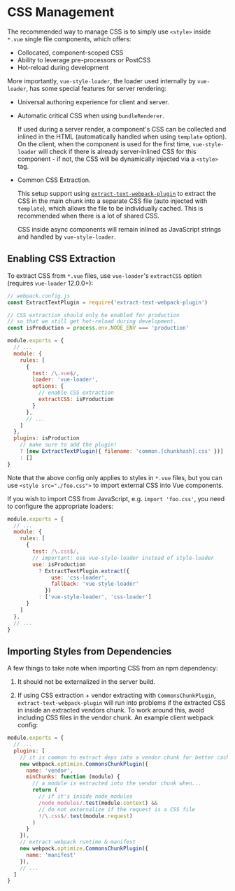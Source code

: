 # CSS Management

The recommended way to manage CSS is to simply use `<style>` inside `*.vue` single file components, which offers:

- Collocated, component-scoped CSS
- Ability to leverage pre-processors or PostCSS
- Hot-reload during development

More importantly, `vue-style-loader`, the loader used internally by `vue-loader`, has some special features for server rendering:

- Universal authoring experience for client and server.

- Automatic critical CSS when using `bundleRenderer`.

  If used during a server render, a component's CSS can be collected and inlined in the HTML (automatically handled when using `template` option). On the client, when the component is used for the first time, `vue-style-loader` will check if there is already server-inlined CSS for this component - if not, the CSS will be dynamically injected via a `<style>` tag.

- Common CSS Extraction.

  This setup support using [`extract-text-webpack-plugin`](https://github.com/webpack-contrib/extract-text-webpack-plugin) to extract the CSS in the main chunk into a separate CSS file (auto injected with `template`), which allows the file to be individually cached. This is recommended when there is a lot of shared CSS.

  CSS inside async components will remain inlined as JavaScript strings and handled by `vue-style-loader`.

## Enabling CSS Extraction

To extract CSS from `*.vue` files, use `vue-loader`'s `extractCSS` option (requires `vue-loader` 12.0.0+):

``` js
// webpack.config.js
const ExtractTextPlugin = require('extract-text-webpack-plugin')

// CSS extraction should only be enabled for production
// so that we still get hot-reload during development.
const isProduction = process.env.NODE_ENV === 'production'

module.exports = {
  // ...
  module: {
    rules: [
      {
        test: /\.vue$/,
        loader: 'vue-loader',
        options: {
          // enable CSS extraction
          extractCSS: isProduction
        }
      },
      // ...
    ]
  },
  plugins: isProduction
    // make sure to add the plugin!
    ? [new ExtractTextPlugin({ filename: 'common.[chunkhash].css' })]
    : []
}
```

Note that the above config only applies to styles in `*.vue` files, but you can use `<style src="./foo.css">` to import external CSS into Vue components.

If you wish to import CSS from JavaScript, e.g. `import 'foo.css'`, you need to configure the appropriate loaders:

``` js
module.exports = {
  // ...
  module: {
    rules: [
      {
        test: /\.css$/,
        // important: use vue-style-loader instead of style-loader
        use: isProduction
          ? ExtractTextPlugin.extract({
              use: 'css-loader',
              fallback: 'vue-style-loader'
            })
          : ['vue-style-loader', 'css-loader']
      }
    ]
  },
  // ...
}
```

## Importing Styles from Dependencies

A few things to take note when importing CSS from an npm dependency:

1. It should not be externalized in the server build.

2. If using CSS extraction + vendor extracting with `CommonsChunkPlugin`, `extract-text-webpack-plugin` will run into problems if the extracted CSS in inside an extracted vendors chunk. To work around this, avoid including CSS files in the vendor chunk. An example client webpack config:

  ``` js
  module.exports = {
    // ...
    plugins: [
      // it is common to extract deps into a vendor chunk for better caching.
      new webpack.optimize.CommonsChunkPlugin({
        name: 'vendor',
        minChunks: function (module) {
          // a module is extracted into the vendor chunk when...
          return (
            // if it's inside node_modules
            /node_modules/.test(module.context) &&
            // do not externalize if the request is a CSS file
            !/\.css$/.test(module.request)
          )
        }
      }),
      // extract webpack runtime & manifest
      new webpack.optimize.CommonsChunkPlugin({
        name: 'manifest'
      }),
      // ...
    ]
  }
  ```
